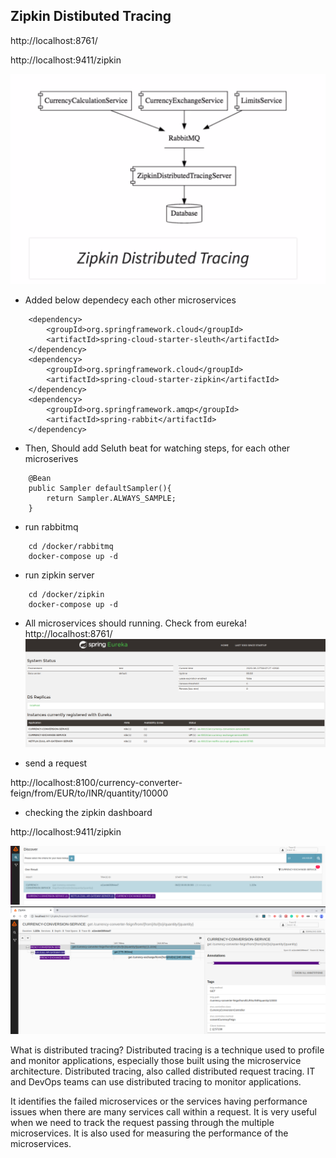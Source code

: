 ## Zipkin Distibuted Tracing


http://localhost:8761/

http://localhost:9411/zipkin

![](images/zipkin-rabbitmq.png)


- Added below dependecy each other microservices

```
    <dependency>
        <groupId>org.springframework.cloud</groupId>
        <artifactId>spring-cloud-starter-sleuth</artifactId>
    </dependency>
    <dependency>
        <groupId>org.springframework.cloud</groupId>
        <artifactId>spring-cloud-starter-zipkin</artifactId>
    </dependency>
    <dependency>
        <groupId>org.springframework.amqp</groupId>
        <artifactId>spring-rabbit</artifactId>
    </dependency>
```
- Then, Should add Seluth beat for watching steps, for each other microserives

```
    @Bean
    public Sampler defaultSampler(){
        return Sampler.ALWAYS_SAMPLE;
    }
```

- run rabbitmq
```
    cd /docker/rabbitmq
    docker-compose up -d
```

- run zipkin server
```
    cd /docker/zipkin
    docker-compose up -d
```


- All microservices should running. Check from eureka!
http://localhost:8761/
![](images/eureka.png)

- send a request

http://localhost:8100/currency-converter-feign/from/EUR/to/INR/quantity/10000

- checking the zipkin dashboard

http://localhost:9411/zipkin

![](images/zipkin-portal.png)
![](images/currency-zipkin.png)


What is distributed tracing?
Distributed tracing is a technique used to profile and monitor applications, especially those built using the microservice architecture. Distributed tracing, also called distributed request tracing. IT and DevOps teams can use distributed tracing to monitor applications.

It identifies the failed microservices or the services having performance issues when there are many services call within a request. It is very useful when we need to track the request passing through the multiple microservices. It is also used for measuring the performance of the microservices.